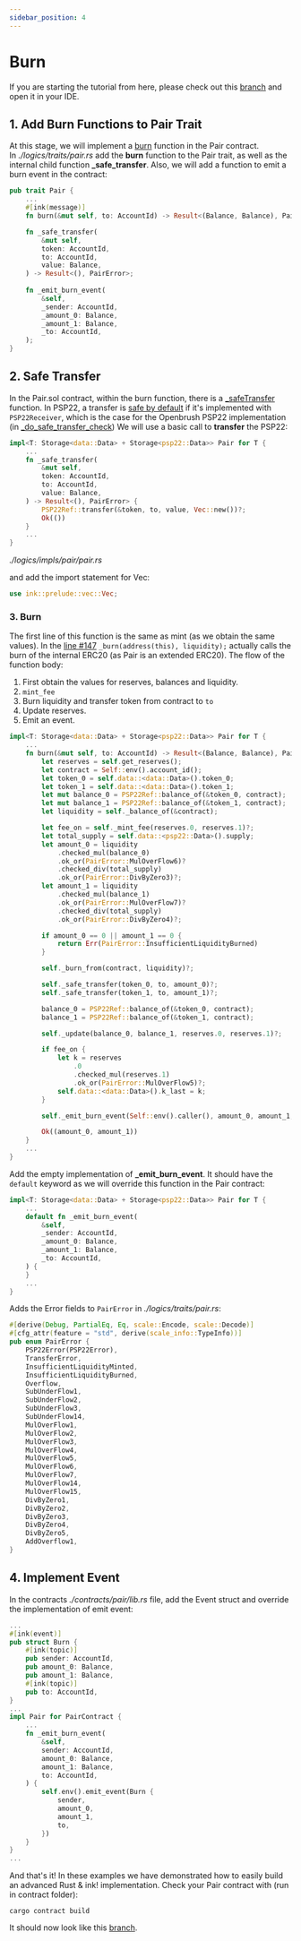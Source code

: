 ```yaml
---
sidebar_position: 4
---
```


# Burn

If you are starting the tutorial from here, please check out this [branch](https://github.com/AstarNetwork/wasm-tutorial-dex/tree/tutorial/storage-end) and open it in your IDE.

## 1. Add Burn Functions to Pair Trait
At this stage, we will implement a [burn](https://github.com/Uniswap/v2-core/blob/ee547b17853e71ed4e0101ccfd52e70d5acded58/contracts/UniswapV2Pair.sol#L134) function in the Pair contract.   
In *./logics/traits/pair.rs* add the **burn** function to the Pair trait, as well as the internal child function **_safe_transfer**.
Also, we will add a function to emit a burn event in the contract:

```rust
pub trait Pair {
    ...
    #[ink(message)]
    fn burn(&mut self, to: AccountId) -> Result<(Balance, Balance), PairError>;

    fn _safe_transfer(
        &mut self,
        token: AccountId,
        to: AccountId,
        value: Balance,
    ) -> Result<(), PairError>;
    
    fn _emit_burn_event(
        &self,
        _sender: AccountId,
        _amount_0: Balance,
        _amount_1: Balance,
        _to: AccountId,
    );
}
```

## 2. Safe Transfer

In the Pair.sol contract, within the burn function, there is a [_safeTransfer](https://github.com/Uniswap/v2-core/blob/ee547b17853e71ed4e0101ccfd52e70d5acded58/contracts/UniswapV2Pair.sol#L148) function. In PSP22, a transfer is [safe by default](https://github.com/w3f/PSPs/blob/master/PSPs/psp-22.md#psp22receiver) if it's implemented with `PSP22Receiver`, which is the case for the Openbrush PSP22 implementation (in [_do_safe_transfer_check](https://github.com/Supercolony-net/openbrush-contracts/blob/e366f6ff1e5892c6a624833dd337a6da16a06baa/contracts/src/token/psp22/psp22.rs#L172))
We will use a basic call to **transfer** the PSP22:
```rust
impl<T: Storage<data::Data> + Storage<psp22::Data>> Pair for T {
    ...
    fn _safe_transfer(
        &mut self,
        token: AccountId,
        to: AccountId,
        value: Balance,
    ) -> Result<(), PairError> {
        PSP22Ref::transfer(&token, to, value, Vec::new())?;
        Ok(())
    }
    ...
}
```
*./logics/impls/pair/pair.rs*

and add the import statement for Vec:
```rust
use ink::prelude::vec::Vec;
```

### 3. Burn

The first line of this function is the same as mint (as we obtain the same values). 
In the [line #147](https://github.com/Uniswap/v2-core/blob/ee547b17853e71ed4e0101ccfd52e70d5acded58/contracts/UniswapV2Pair.sol#L147) `_burn(address(this), liquidity);` actually calls the burn of the internal ERC20 (as Pair is an extended ERC20).
The flow of the function body:
1. First obtain the values for reserves, balances and liquidity.
2. `mint_fee`
3. Burn liquidity and transfer token from contract to `to`
4. Update reserves.
5. Emit an event.

```rust
impl<T: Storage<data::Data> + Storage<psp22::Data>> Pair for T {
    ...
    fn burn(&mut self, to: AccountId) -> Result<(Balance, Balance), PairError> {
        let reserves = self.get_reserves();
        let contract = Self::env().account_id();
        let token_0 = self.data::<data::Data>().token_0;
        let token_1 = self.data::<data::Data>().token_1;
        let mut balance_0 = PSP22Ref::balance_of(&token_0, contract);
        let mut balance_1 = PSP22Ref::balance_of(&token_1, contract);
        let liquidity = self._balance_of(&contract);

        let fee_on = self._mint_fee(reserves.0, reserves.1)?;
        let total_supply = self.data::<psp22::Data>().supply;
        let amount_0 = liquidity
            .checked_mul(balance_0)
            .ok_or(PairError::MulOverFlow6)?
            .checked_div(total_supply)
            .ok_or(PairError::DivByZero3)?;
        let amount_1 = liquidity
            .checked_mul(balance_1)
            .ok_or(PairError::MulOverFlow7)?
            .checked_div(total_supply)
            .ok_or(PairError::DivByZero4)?;

        if amount_0 == 0 || amount_1 == 0 {
            return Err(PairError::InsufficientLiquidityBurned)
        }

        self._burn_from(contract, liquidity)?;

        self._safe_transfer(token_0, to, amount_0)?;
        self._safe_transfer(token_1, to, amount_1)?;

        balance_0 = PSP22Ref::balance_of(&token_0, contract);
        balance_1 = PSP22Ref::balance_of(&token_1, contract);

        self._update(balance_0, balance_1, reserves.0, reserves.1)?;

        if fee_on {
            let k = reserves
                .0
                .checked_mul(reserves.1)
                .ok_or(PairError::MulOverFlow5)?;
            self.data::<data::Data>().k_last = k;
        }

        self._emit_burn_event(Self::env().caller(), amount_0, amount_1, to);

        Ok((amount_0, amount_1))
    }
    ...
}
```

Add the empty implementation of **_emit_burn_event**. It should have the `default` keyword as we will override this function in the Pair contract:
```rust
impl<T: Storage<data::Data> + Storage<psp22::Data>> Pair for T {
    ...
    default fn _emit_burn_event(
        &self,
        _sender: AccountId,
        _amount_0: Balance,
        _amount_1: Balance,
        _to: AccountId,
    ) {
    }
    ...
}
```

Adds the Error fields to `PairError` in *./logics/traits/pair.rs*:
```rust
#[derive(Debug, PartialEq, Eq, scale::Encode, scale::Decode)]
#[cfg_attr(feature = "std", derive(scale_info::TypeInfo))]
pub enum PairError {
    PSP22Error(PSP22Error),
    TransferError,
    InsufficientLiquidityMinted,
    InsufficientLiquidityBurned,
    Overflow,
    SubUnderFlow1,
    SubUnderFlow2,
    SubUnderFlow3,
    SubUnderFlow14,
    MulOverFlow1,
    MulOverFlow2,
    MulOverFlow3,
    MulOverFlow4,
    MulOverFlow5,
    MulOverFlow6,
    MulOverFlow7,
    MulOverFlow14,
    MulOverFlow15,
    DivByZero1,
    DivByZero2,
    DivByZero3,
    DivByZero4,
    DivByZero5,
    AddOverflow1,
}
```

## 4. Implement Event

In the contracts *./contracts/pair/lib.rs* file, add the Event struct and override the implementation of emit event:
```rust
...
#[ink(event)]
pub struct Burn {
    #[ink(topic)]
    pub sender: AccountId,
    pub amount_0: Balance,
    pub amount_1: Balance,
    #[ink(topic)]
    pub to: AccountId,
}
...
impl Pair for PairContract {
    ...
    fn _emit_burn_event(
        &self,
        sender: AccountId,
        amount_0: Balance,
        amount_1: Balance,
        to: AccountId,
    ) {
        self.env().emit_event(Burn {
            sender,
            amount_0,
            amount_1,
            to,
        })
    }
}
...
```

And that's it! In these examples we have demonstrated how to easily build an advanced Rust & ink! implementation.
Check your Pair contract with (run in contract folder):
```console
cargo contract build
```
It should now look like this [branch](https://github.com/AstarNetwork/wasm-tutorial-dex/tree/tutorial/burn_end).
  
